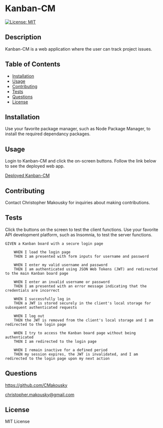 # Kanban-CM
[![License: MIT](https://img.shields.io/badge/License-MIT-yellow.svg)](https://opensource.org/licenses/MIT)

## Description

Kanban-CM is a web application where the user can track project issues.

## Table of Contents

- [Installation](#installation)
- [Usage](#usage)
- [Contributing](#contributing)
- [Tests](#tests)
- [Questions](#questions)
- [License](#license)

## Installation

Use your favorite package manager, such as Node Package Manager, to install the required dependancy packages.

## Usage

Login to Kanban-CM and click the on-screen buttons. Follow the link below to see the deployed web app.

[Deployed Kanban-CM](https://kanban-cm.onrender.com)

## Contributing

Contact Christopher Makousky for inquiries about making contributions.

## Tests

Click the buttons on the screen to test the client functions. Use your favorite API development platform, such as Insomnia, to test the server functions.

    GIVEN a Kanban board with a secure login page

        WHEN I load the login page
        THEN I am presented with form inputs for username and password

        WHEN I enter my valid username and password
        THEN I am authenticated using JSON Web Tokens (JWT) and redirected to the main Kanban board page

        WHEN I enter an invalid username or password
        THEN I am presented with an error message indicating that the credentials are incorrect

        WHEN I successfully log in
        THEN a JWT is stored securely in the client's local storage for subsequent authenticated requests

        WHEN I log out
        THEN the JWT is removed from the client's local storage and I am redirected to the login page

        WHEN I try to access the Kanban board page without being authenticated
        THEN I am redirected to the login page
        
        WHEN I remain inactive for a defined period
        THEN my session expires, the JWT is invalidated, and I am redirected to the login page upon my next action


## Questions

https://github.com/CMakousky

christopher.makousky@gmail.com

## License

MIT License